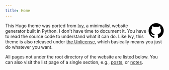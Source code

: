 ```yaml
---
title: Home
---
```


[<img src="../../../../content/images/github.svg" style="max-width:15%;min-width:40px;float:right;" alt="Github repo" />](https://github.com/yihui/hugo-ivy)

This Hugo theme was ported from [Ivy](https://github.com/dmulholland/ivy), a minimalist website generator built in Python. I don't have time to document it. You have to read the source code to understand what it can do. Like Ivy, this theme is also released under [the Unlicense](https://en.wikipedia.org/wiki/Unlicense), which basically means you just do whatever you want.

All pages not under the root directory of the website are listed below. You can also visit the list page of a single section, e.g., [posts](/post/), or [notes](/note/).

